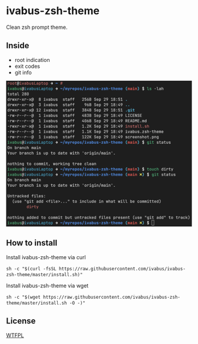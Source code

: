 # ivabus-zsh-theme

Clean zsh prompt theme.

## Inside

- root indication
- exit codes
- git info

![Screenshot](/screenshot.png)

## How to install

Install ivabus-zsh-theme via curl

	sh -c "$(curl -fsSL https://raw.githubusercontent.com/ivabus/ivabus-zsh-theme/master/install.sh)"

Install ivabus-zsh-theme via wget

	sh -c "$(wget https://raw.githubusercontent.com/ivabus/ivabus-zsh-theme/master/install.sh -O -)"

## License

[WTFPL](http://www.wtfpl.net)